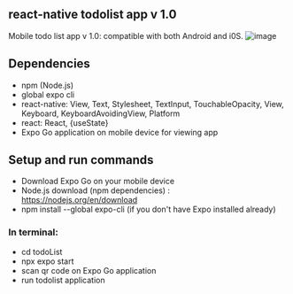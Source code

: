 ## react-native todolist app v 1.0
Mobile todo list app v 1.0: compatible with both Android and i0S.
![image](https://github.com/gre-owl/todoList/assets/97501735/c8d3896f-f06d-49f9-963b-21bc2e828de6)




## Dependencies
- npm (Node.js) 
- global expo cli
- react-native: View, Text, Stylesheet, TextInput, TouchableOpacity, View, Keyboard, KeyboardAvoidingView, Platform
- react: React, {useState}
- Expo Go application on mobile device for viewing app

## Setup and run commands
- Download Expo Go on your mobile device
- Node.js download (npm dependencies) : https://nodejs.org/en/download
- npm install --global expo-cli (if you don't have Expo installed already)
  
### In terminal:
 - cd todoList
 - npx expo start
 - scan qr code on Expo Go application
-  run todolist application
